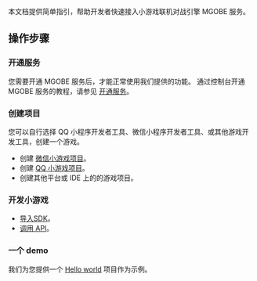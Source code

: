 
本文档提供简单指引，帮助开发者快速接入小游戏联机对战引擎 MGOBE 服务。

## 操作步骤

### 开通服务
您需要开通 MGOBE 服务后，才能正常使用我们提供的功能。
通过控制台开通 MGOBE 服务的教程，请参见 [开通服务](https://cloud.tencent.com/document/product/1038/33299)。

### 创建项目
您可以自行选择 QQ 小程序开发者工具、微信小程序开发者工具、或其他游戏开发工具，创建一个游戏。
- 创建 [微信小游戏项目](https://cloud.tencent.com/document/product/1038/33300)。
- 创建 [QQ 小游戏项目](https://cloud.tencent.com/document/product/1038/37763)。
- 创建其他平台或 IDE 上的的游戏项目。


### 开发小游戏
- [导入SDK](https://cloud.tencent.com/document/product/1038/33301)。
- [调用 API](https://cloud.tencent.com/document/product/1038/33320)。


### 一个 demo
我们为您提供一个 [Hello world](https://cloud.tencent.com/document/product/1038/33531) 项目作为示例。
